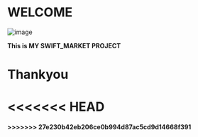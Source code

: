# WELCOME

![image]([[https://swiftmarketsolutions.com/wp-content/uploads/2023/08/New-York-Logo-new-colours-1B262C-2-.png](https://i0.wp.com/swiftmarketsolutions.com/wp-content/uploads/2023/09/Website-icon-logo-test-.png?fit=3839%2C3839&ssl=1)](https://m.media-amazon.com/images/I/31j3FyLTq4L._SR600%2C315_PIWhiteStrip%2CBottomLeft%2C0%2C35_SCLZZZZZZZ_FMpng_BG255%2C255%2C255.jpg))

__This is MY SWIFT_MARKET PROJECT__

# Thankyou
<<<<<<< HEAD
=======

<h4 style='red' h4> 
>>>>>>> 27e230b42eb206ce0b994d87ac5cd9d14668f391
